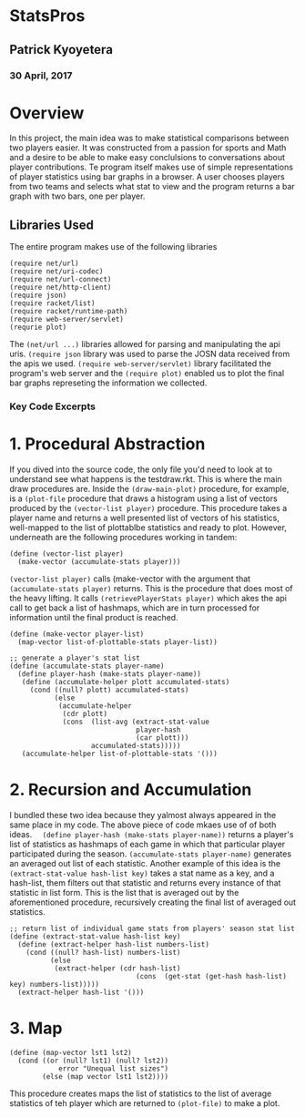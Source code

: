 # StatsPros

## Patrick Kyoyetera

### 30 April, 2017

# Overview

In this project, the main idea was to make statistical comparisons between two players easier. It was constructed from a passion for sports and Math and a desire to be able to make easy conclulsions to conversations about player contributions.
Te program itself makes use of simple representations of player statistics using bar graphs in a browser. A user chooses players from two teams and selects what stat to view and the program returns a bar graph with two bars, one per player.

 ## Libraries Used
 
 The entire program makes use of the following libraries 
 ```
(require net/url)
(require net/uri-codec)
(require net/url-connect)
(require net/http-client)
(require json)
(require racket/list)
(require racket/runtime-path)
(require web-server/servlet)
(requrie plot)
```
The `(net/url ...)` libraries allowed for parsing and manipulating the api uris. `(require json` library was used to parse the JOSN data received from the apis we used. `(require web-server/servlet)` library facilitated the program's web server and the `(require plot)` enabled us to plot the final bar graphs represeting the information we collected.

### Key Code Excerpts

# 1. Procedural Abstraction
If you dived into the source code, the only file you'd need to look at to understand see what happens is the testdraw.rkt. This is where the main draw procedures are. Inside the `(draw-main-plot)` procedure, for example, is a `(plot-file` procedure that draws a histogram using a list of vectors produced by the `(vector-list player)` procedure. This procedure takes a player name and returns a well presented list of vectors of his statistics, well-mapped to the list of plottablbe statistics and ready to plot. However, underneath are the following procedures working in tandem:
```
(define (vector-list player)
  (make-vector (accumulate-stats player)))
```
`(vector-list player)` calls (make-vector with the argument that `(accumulate-stats player)` returns. This is the procedure that does most of the heavy lifting. It calls `(retrievePlayerStats player)` which akes the api call to get back a list of hashmaps, which are in turn processed for information until the final product is reached.
``` 
(define (make-vector player-list)
  (map-vector list-of-plottable-stats player-list))
```

```
;; generate a player's stat list 
(define (accumulate-stats player-name)
  (define player-hash (make-stats player-name))
   (define (accumulate-helper plott accumulated-stats)
     (cond ((null? plott) accumulated-stats)
           (else
            (accumulate-helper
             (cdr plott)
             (cons  (list-avg (extract-stat-value
                               player-hash
                               (car plott)))
                    accumulated-stats)))))
   (accumulate-helper list-of-plottable-stats '()))
```

# 2. Recursion and Accumulation
I bundled these two idea because they yalmost always appeared in the same place in my code. The above piece of code mkaes use of of both ideas. `  (define player-hash (make-stats player-name))` returns a player's list of statistics as hashmaps of each game in which that particular player participated during the season. `(accumulate-stats player-name)` generates an averaged out list of each statistic. 
Another example of this  idea is the `(extract-stat-value hash-list key)` takes a stat name as a key, and a hash-list, them filters out that statistic and returns every instance of that statistic in list form. This is the list that is averaged out by the aforementioned procedure, recursively creating the final list of averaged out statistics. 

```
;; return list of individual game stats from players' season stat list 
(define (extract-stat-value hash-list key)
  (define (extract-helper hash-list numbers-list)
    (cond ((null? hash-list) numbers-list)
          (else
           (extract-helper (cdr hash-list)
                               (cons  (get-stat (get-hash hash-list) key) numbers-list)))))
  (extract-helper hash-list '()))
  ```
# 3. Map
```
(define (map-vector lst1 lst2)
  (cond ((or (null? lst1) (null? lst2))
            error "Unequal list sizes")
        (else (map vector lst1 lst2))))
```
This procedure creates maps the list of statistics to the list of average statistics of teh player which are returned to `(plot-file)` to make a plot.

